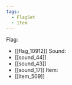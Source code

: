 ```yaml
---
tags:
  - FlagSet
  - Item
---
```

Flag:
- [[flag_10912]]
Sound:
- [[sound_44]]
- [[sound_43]]
- [[sound_17]]
Item:
- [[item_509]]
